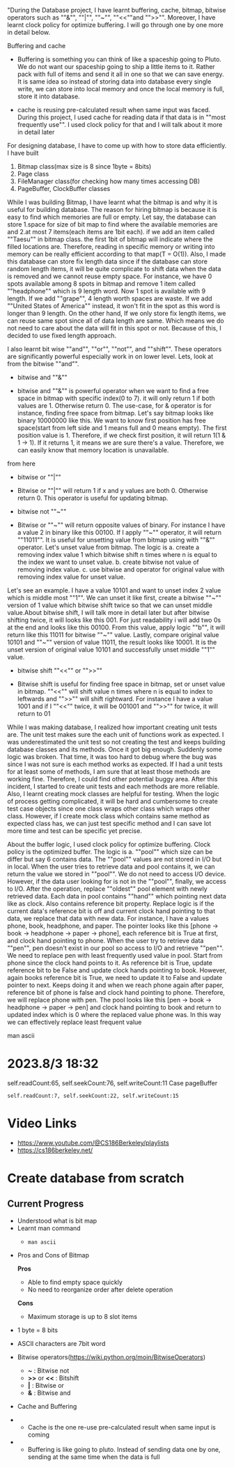 
"During the Database project, I have learnt buffering, cache, bitmap, bitwise operators such as ""&"", ""|"", ""~"", ""<<""and "">>"". Moreover, I have learnt clock policy for optimize buffering. I will go through one by one more in detail below.

Buffering and cache
* Buffering is something you can think of like a spaceship going to Pluto. We do not want our spaceship going to ship a little items to it. Rather pack with full of items and send it all in one so that we can save energy. It is same idea so instead of storing data into database every single write, we can store into local memory and once the local memory is full, store it into database.

* cache is reusing pre-calculated result when same input was faced. During this project, I used cache for reading data if that data is in ""most frequently use"". I used clock policy for that and I will talk about it more in detail later

For designing database, I have to come up with how to store data efficiently. 
I have built 
1. Bitmap class(max size is 8 since 1byte = 8bits)
2. Page class
3. FileManager class(for checking how many times accessing DB)
4. PageBuffer, ClockBuffer classes


While I was building Bitmap, I have learnt what the bitmap is and why it is useful for building database. The reason for hiring bitmap is because it is easy to find which memories are full or empty. 
Let say, the database can store 1.space for size of bit map to find where the available memories are and 2.at most 7 items(each items are 1bit each). if we add an item called ""Taesu""  in bitmap class. the first 1bit of bitmap will indicate where the filled locations are. Therefore, reading in specific memory or writing into memory can be really efficient according to that map(T = O(1)). Also, I made this database can store fix length data since if the database can store random length items, it will be quite complicate to shift data when the data is removed and we cannot reuse empty space. For instance, we have 0 spots available among 8 spots in bitmap and remove 1 item called ""headphone"" which is 9 length word. Now 1 spot is available with 9 length. If we add ""grape"", 4 length worth spaces are waste. If we add ""United States of America"" instead, it won't fit in the spot as this word is longer than 9 length. On the other hand, If we only store fix length items, we can reuse same spot since all of data length are same. Which means we do not need to care about the data will fit in this spot or not. Because of this, I decided to use fixed length approach. 

I also learnt bit wise ""and"", ""or"", ""not"", and ""shift"". These operators are significantly powerful especially work in on lower level. Lets, look at from the bitwise ""and"".

* bitwise and ""&""
- bitwise and ""&"" is powerful operator when we want to find a free space in bitmap with specific index(0 to 7). it will only return 1 if both values are 1. Otherwise return 0. The use-case, for & operator is for instance, finding free space from bitmap. Let's say bitmap looks like binary 10000000 like this. We want to know first position has free space(start from left side and 1 means full and 0 means empty). The first position value is 1. Therefore, if we check first position, it will return 1(1 & 1 -> 1). If it returns 1, it means we are sure there's a value. Therefore, we can easily know that memory location is unavailable. 


from here

* bitwise or ""|""
- Bitwise or ""|"" will return 1 if x and y values are both 0. Otherwise return 0. This operator is useful for updating bitmap. 

* bitwise not ""~""
- Bitwise or ""~"" will return opposite values of binary. For instance I have a value 2 in binary like this 00100. If I apply ""~"" operator, it will return ""11011"". It is useful for unsetting value from bitmap using with ""&"" operator. Let's unset value from bitmap. The logic is 
a. create a removing index value 1 which bitwise shift n times where n is equal to the index we want to unset value. 
b. create bitwise not value of removing index value.
c. use bitwise and operator for original value with removing index value for unset value. 

Let's see an example.
I have a value 10101 and want to unset index 2 value which is middle most ""1"". We can unset it like first, create a bitwise ""~"" version of 1 value which bitwise shift twice so that we can unset middle value.About bitwise shift, I will talk more in detail later but after bitwise shifting twice, it will looks like this 001. For just readability i will add two 0s at the end and looks like this 00100. From this value, apply logic ""b"", it will return like this 11011 for bitwise ""~"" value. Lastly, compare original value 10101 and ""~"" version of value 11011, the result looks like 10001. It is the unset version of original value 10101 and successfully unset middle ""1"" value. 

* bitwise shift ""<<"" or "">>""
- Bitwise shift is useful for finding free space in bitmap, set or unset value in bitmap. ""<<"" will shift value n times where n is equal to index to leftwards and "">>"" will shift rightward. For instance I have a value 1001 and if I ""<<"" twice, it will be 001001 and "">>"" for twice, it will return to 01

While I was making database, I realized how important creating unit tests are. The unit test makes sure the each unit of functions work as expected. I was underestimated the unit test so not creating the test and keeps building database classes and its methods. Once it got big enough. Suddenly some logic was broken. That time, it was too hard to debug where the bug was since I was not sure is each method works as expected. If I had a unit tests for at least some of methods, I am sure that at least those methods are working fine. Therefore, I could find other potential buggy area. After this incident, I started to create unit tests and each methods are more reliable. Also, I learnt creating mock classes are helpful for testing. When the logic of process getting complicated, it will be hard and cumbersome to create test case objects since one class wraps other class which wraps other class. However, if I create mock class which contains same method as expected class has, we can just test specific method and I can save lot more time and test can be specific yet precise. 

About the buffer logic, I used clock policy for optimize buffering. Clock policy is the optimized buffer. 
The logic is 
a. ""pool"" which size can be differ but say 6 contains data. The ""pool"" values are not stored in I/O but in local. When the user tries to retrieve data and pool contains it, we can return the value we stored in ""pool"". We do not need to access I/O device. However, if the data user looking for is not in the ""pool"", finally, we access to I/O. After the operation, replace ""oldest"" pool element with newly retrieved data. Each data in pool contains ""hand"" which pointing next data like as clock. Also contains reference bit property. Replace logic is if the current data's reference bit is off and current clock hand pointing to that data, we replace that data with new data. For instance, I have a values phone, book, headphone, and paper. The pointer looks like this [phone -> book -> headphone -> paper -> phone], each reference bit is True at first, and clock hand pointing to phone. When the user try to retrieve data ""pen"", pen doesn't exist in our pool so access to I/O and retrieve ""pen"". We need to replace pen with least frequently used value in pool. Start from phone since the clock hand points to it. As reference bit is True, update reference bit to be False and update clock hands pointing to book. However, again books reference bit is True, we need to update it to False and update pointer to next. Keeps doing it and when we reach phone again after paper, reference bit of phone is false and clock hand pointing to phone. Therefore, we will replace phone with pen. The pool looks like this [pen ->  book -> headphone -> paper -> pen] and clock hand pointing to book and return to updated index which is 0 where the replaced value phone was. In this way we can effectively replace least frequent value


man ascii 







# 2023.8/3 18:32

self.readCount:65, self.seekCount:76, self.writeCount:11
Case pageBuffer

```
self.readCount:7, self.seekCount:22, self.writeCount:15
```

# Video Links

- https://www.youtube.com/@CS186Berkeley/playlists
- https://cs186berkeley.net/

# Create database from scratch

## Current Progress

- Understood what is bit map
- Learnt man command
  - ```
    man ascii
    ```

* Pros and Cons of Bitmap

  **Pros**

  - Able to find empty space quickly
  - No need to reorganize order after delete operation

  **Cons**

  - Maximum storage is up to 8 slot items

- 1 byte = 8 bits

- ASCII characters are 7bit word
- Bitwise operators(https://wiki.python.org/moin/BitwiseOperators)
  - **~** : Bitwise not
  - **>>** or **<<** : Bitshift
  - **|** : Bitwise or
  - **&** : Bitwise and

* Cache and Buffering

* - Cache is the one re-use pre-calculated result when same input is coming
* - Buffering is like going to pluto. Instead of sending data one by one, sending at the same time when the data is full
